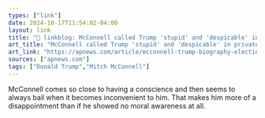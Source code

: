 ```yaml
---
types: ["link"]
date: 2024-10-17T11:54:02-04:00
layout: link
title: "🔗 linkblog: McConnell called Trump 'stupid' and 'despicable' in private after the 2020 election, a new book says'"
art_title: "McConnell called Trump 'stupid' and 'despicable' in private after the 2020 election, a new book says"
art_link: "https://apnews.com/article/mcconnell-trump-biography-election-0a861001d95287e689336504abc2281f"
sources: ["apnews.com"]
tags: ["Donald Trump","Mitch McConnell"]
---
```

McConnell comes so close to having a conscience and then seems to always bail when it becomes inconvenient to him. That makes him more of a disappointment than if he showed no moral awareness at all.
